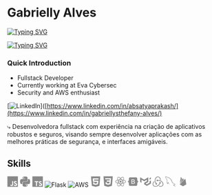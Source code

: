 # Gabrielly Alves

[![Typing SVG](https://readme-typing-svg.demolab.com?font=Fira+Code&pause=1000&color=F720EA&width=435&lines=%F0%9F%8C%90+Welcome+to+my+profile)](https://git.io/typing-svg)

<a href="https://git.io/typing-svg"><img src="https://readme-typing-svg.demolab.com?font=Fira+Code&pause=1000&color=F720EA&width=435&lines=%F0%9F%8C%90+Welcome+to+my+profile" alt="Typing SVG" /></a>

### Quick Introduction
- Fullstack Developer
- Currently working at Eva Cybersec
- Security and AWS enthusiast


[![LinkedIn](https://img.shields.io/badge/LinkedIn-0077B5?style=for-the-badge&logo=linkedin&logoColor=white)]([https://www.linkedin.com/in/absatyaprakash/](https://www.linkedin.com/in/gabriellysthefany-alves/)


⤷ Desenvolvedora fullstack com experiência na criação de aplicativos robustos e seguros, visando sempre desenvolver aplicações com as melhores práticas de segurança, e interfaces amigáveis. 


## Skills
<img src="https://raw.githubusercontent.com/0xShapeShifter/dev-story/master/public/images/skills/core/javascript.svg" alt="JavaScript" width="25" height="25" />
<img src="https://raw.githubusercontent.com/0xShapeShifter/dev-story/master/public/images/skills/core/python.svg" alt="Python" width="25" height="25" />
<img src="https://raw.githubusercontent.com/0xShapeShifter/dev-story/master/public/images/skills/core/typescript.svg" alt="Typescript" width="25" height="25" />
<img src="https://raw.githubusercontent.com/0xShapeShifter/dev-story/master/public/images/skills/backend/flask.svg" alt="Flask" width="25" height="25" />
<img src="https://raw.githubusercontent.com/0xShapeShifter/dev-story/master/public/images/skills/cloud/aws.svg" alt="AWS" width="25" height="25" />
<img src="https://raw.githubusercontent.com/0xShapeShifter/dev-story/master/public/images/skills/frontend/html5.svg" alt="HTML5" width="25" height="25" />
<img src="https://raw.githubusercontent.com/0xShapeShifter/dev-story/master/public/images/skills/frontend/css3.svg" alt="CSS3" width="25" height="25" />
<img src="https://raw.githubusercontent.com/0xShapeShifter/dev-story/master/public/images/skills/frontend/react.svg" alt="React" width="25" height="25" />
<img src="https://raw.githubusercontent.com/0xShapeShifter/dev-story/master/public/images/skills/frontend/bootstrap.svg" alt="Bootstrap" width="25" height="25" />
<img src="https://raw.githubusercontent.com/0xShapeShifter/dev-story/master/public/images/skills/frontend/mui.svg" alt="Material UI" width="25" height="25" />
<img src="https://raw.githubusercontent.com/0xShapeShifter/dev-story/master/public/images/skills/frontend/redux.svg" alt="Redux" width="25" height="25" />
<img src="https://raw.githubusercontent.com/0xShapeShifter/dev-story/master/public/images/skills/backend/mysql.svg" alt="MySQL" width="25" height="25" />
<img src="https://raw.githubusercontent.com/0xShapeShifter/dev-story/master/public/images/skills/backend/firebase.svg" alt="Firebase" width="25" height="25" />
